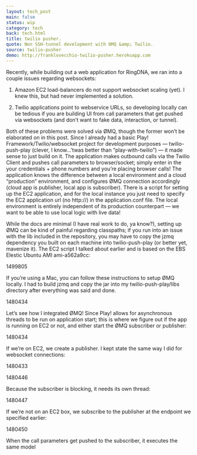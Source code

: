 ```yaml
---
layout: tech_post
main: false
status: wip
category: tech
back: tech.html
title: twilio pusher.
quote: Non SSH-tunnel development with 0MQ &amp; Twilio.
source: twilio-pusher
demo: http://franklovecchio-twilio-pusher.herokuapp.com
---
```


Recently, while building out a web application for RingDNA, we ran into a couple issues regarding websockets:

1) Amazon EC2 load-balancers do not support websocket scaling (yet).  I knew this, but had never implemented a solution.

2) Twilio applications point to webservice URLs, so developing locally can be tedious if you are building UI from call parameters that get pushed via websockets (and don’t want to fake data, interaction, or tunnel).

Both of these problems were solved via ØMQ, though the former won’t be elaborated on in this post.  Since I already had a basic Play! Framework/Twilio/websocket project for development purposes — twilio-push-play (clever, I know…’twas better than “play-with-twilio”) — it made sense to just build on it.  The application makes outbound calls via the Twilio Client and pushes call parameters to browser/socket; simply enter in the your credentials + phone numbers and you’re placing browser calls!  The application knows the difference between a local environment and a cloud “production” environment, and configures ØMQ connection accordingly (cloud app is publisher, local app is subscriber). There is a script for setting up the EC2 application, and for the local instance you just need to specify the EC2 application url (no http://) in the application.conf file.  The local environment is entirely independent of its production counterpart — we want to be able to use local logic with live data!

While the docs are minimal (I have real work to do, ya know?), setting up ØMQ can be kind of painful regarding classpaths; if you run into an issue with the lib included in the repository, you may have to copy the jzmq dependency you built on each machine into twilio-push-play (or better yet, mavenize it).  The EC2 script I talked about earlier and is based on the EBS Elestic Ubuntu AMI ami-a562a9cc:

1499805

If you’re using a Mac, you can follow these instructions to setup ØMQ locally.  I had to build jzmq and copy the jar into my twilio-push-play/libs directory after everything was said and done.

1480434

Let’s see how I integrated ØMQ!  Since Play! allows for asynchronous threads to be run on application start; this is where we figure out if the app is running on EC2 or not, and either start the ØMQ subscriber or publisher:

1480434


If we’re on EC2, we create a publisher.  I kept state the same way I did for websocket connections:

1480433

1480446

Because the subscriber is blocking, it needs its own thread:

1480447

If we’re not on an EC2 box, we subscribe to the publisher at the endpoint we specified earlier:

1480450

When the call parameters get pushed to the subscriber, it executes the same model
